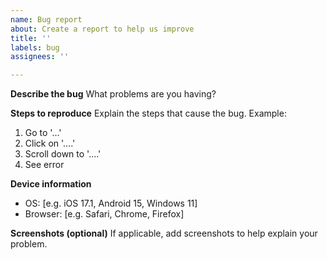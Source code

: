 ```yaml
---
name: Bug report
about: Create a report to help us improve
title: ''
labels: bug
assignees: ''

---
```


<!---
Before creating an issue:
1. Check if someone has already reported the same bug: https://github.com/ItsPi3141/discord-fake-avatar-decorations/issues?q=is%3Aissue%20label%
  If you find the same bug, do not open a new issue. Instead, leave a comment on that issue and include your own details.
2. Try to fill out as much of this template as you can. Clear details will help you fix the problem faster.
3. If a section does not apply to your issue (e.g. screenshots), please remove it from your report.
-->

**Describe the bug**
What problems are you having?

**Steps to reproduce**
Explain the steps that cause the bug. Example:
1. Go to '...'
2. Click on '....'
3. Scroll down to '....'
4. See error

**Device information**
- OS: [e.g. iOS 17.1, Android 15, Windows 11]
- Browser: [e.g. Safari, Chrome, Firefox]

**Screenshots (optional)**
If applicable, add screenshots to help explain your problem.
